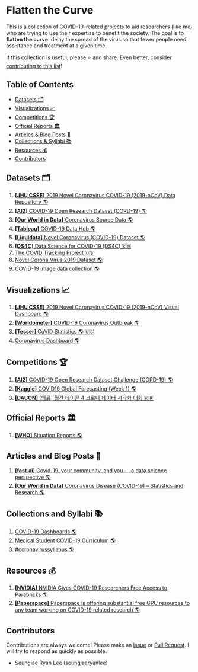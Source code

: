 # Flatten the Curve

This is a collection of COVID-19-related projects to aid researchers (like me) who are trying to use their expertise to benefit the society. The goal is to **flatten the curve**: delay the spread of the virus so that fewer people need assistance and treatment at a given time.

If this collection is useful, please ⭐ and share. Even better, consider [contributing to this list](#contributors)!

## Table of Contents

- [Datasets 🗂️](#datasets)
- [Visualizations 📈](#visualizations)
- [Competitions 🏆](#competitions)
- [Official Reports 🏛️](#official-reports)
- [Articles & Blog Posts 📝](#articles)
- [Collections & Syllabi 📚](#collections)
- [Resources 💰](#resources)
- [Contributors](#contributors)

<h2 id="datasets">Datasets 🗂️</h2>

1. [**[JHU CSSE]** 2019 Novel Coronavirus COVID-19 (2019-nCoV) Data Repository 🌎](https://github.com/CSSEGISandData/COVID-19)
1. [**[AI2]** COVID-19 Open Research Dataset (CORD-19) 🌎](https://pages.semanticscholar.org/coronavirus-research)
1. [**[Our World in Data]** Coronavirus Source Data 🌎](https://ourworldindata.org/coronavirus-source-data)
1. [**[Tableau]** COVID-19 Data Hub 🌎](https://www.tableau.com/covid-19-coronavirus-data-resources)
1. [**[Liquidata]** Novel Coronavirus (COVID-19) Dataset 🌎](https://www.dolthub.com/repositories/Liquidata/corona-virus)
1. [**[DS4C]** Data Science for COVID-19 (DS4C) 🇰🇷](https://www.kaggle.com/kimjihoo/coronavirusdataset)
1. [The COVID Tracking Project 🇺🇸](https://covidtracking.com/)
1. [Novel Corona Virus 2019 Dataset 🌎](https://www.kaggle.com/sudalairajkumar/novel-corona-virus-2019-dataset)
1. [COVID-19 image data collection 🌎](https://github.com/ieee8023/covid-chestxray-dataset)

<h2 id="visualizations">Visualizations 📈</h2>

1. [**[JHU CSSE]** 2019 Novel Coronavirus COVID-19 (2019-nCoV) Visual Dashboard 🌎](https://www.arcgis.com/apps/opsdashboard/index.html#/bda7594740fd40299423467b48e9ecf6)
1. [**[Worldometer]** COVID-19 Coronavirus Outbreak 🌎](https://www.worldometers.info/coronavirus/)
1. [**[Tesser]** CoVID Statistics 🌎 🇺🇸](https://covid.lepius.io/us)
1. [Coronavirus Dashboard 🌎](https://ncov2019.live/data)

<h2 id="competitions">Competitions 🏆</h2>

1. [**[AI2]** COVID-19 Open Research Dataset Challenge (CORD-19) 🌎](https://www.kaggle.com/allen-institute-for-ai/CORD-19-research-challenge)
1. [**[Kaggle]** COVID19 Global Forecasting (Week 1) 🌎](https://www.kaggle.com/c/covid19-global-forecasting-week-1)
1. [**[DACON]** [의료] 월간 데이콘 4 코로나 데이터 시각화 대회 🇰🇷](https://dacon.io/competitions/official/235590/overview/)

<h2 id="official-reports">Official Reports 🏛️</h2>

1. [**[WHO]** Situation Reports 🌎](https://www.who.int/emergencies/diseases/novel-coronavirus-2019/situation-reports)

<h2 id="articles">Articles and Blog Posts 📝</h2>

1. [**[fast.ai]** Covid-19, your community, and you — a data science perspective 🌎](https://www.fast.ai/2020/03/09/coronavirus/)
1. [**[Our World in Data]** Coronavirus Disease (COVID-19) – Statistics and Research 🌎](https://ourworldindata.org/coronavirus)

<h2 id="collections">Collections and Syllabi 📚</h2>

1. [COVID-19 Dashboards 🌎](https://covid19dashboards.com/)
1. [Medical Student COVID-19 Curriculum 🌎](https://docs.google.com/document/d/13JfRRw1GEIKz4JCde8WcQBCHnu-7nn11P_z0dHov1eA/)
1. [#coronavirussyllabus 🌎](https://docs.google.com/document/d/1dTkJmhWQ8NcxhmjeLp6ybT1_YOPhFLx9hZ43j1S7DjE/edit)

<h2 id="resources">Resources 💰</h2>

1. [**[NVIDIA]** NVIDIA Gives COVID-19 Researchers Free Access to Parabricks 🌎](https://blogs.nvidia.com/blog/2020/03/19/coronavirus-research-parabricks/)
1. [**[Paperspace]** Paperspace is offering substantial free GPU resources to any team working on COVID-19 related research 🌎](https://www.reddit.com/r/MachineLearning/comments/fhl55t/n_paperspace_is_offering_substantial_free_gpu/)

## Contributors

Contributions are always welcome! Please make an [Issue](https://github.com/seungjaeryanlee/flatten-the-curve/issues) or [Pull Request](https://github.com/seungjaeryanlee/flatten-the-curve/pulls). I will try to respond as quickly as possible.

- Seungjae Ryan Lee ([seungjaeryanlee](https://github.com/seungjaeryanlee/))
